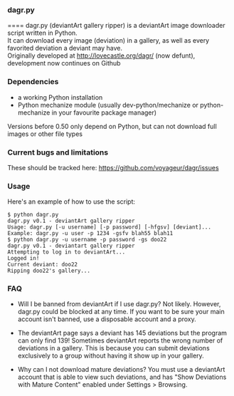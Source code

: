 ###  dagr.py
====
dagr.py (deviantArt gallery ripper) is a deviantArt image downloader script written in Python.  
It can download every image (deviation) in a gallery, as well as every favorited deviation a deviant may have.  
Originally developed at http://lovecastle.org/dagr/ (now defunt), development now continues on Github

### Dependencies
* a working Python installation
* Python mechanize module (usually dev-python/mechanize or python-mechanize in your favourite package manager)

Versions before 0.50 only depend on Python, but can not download full images or other file types

### Current bugs and limitations
These should be tracked here: https://github.com/voyageur/dagr/issues

###  Usage
Here's an example of how to use the script:

```
$ python dagr.py
dagr.py v0.1 - deviantArt gallery ripper
Usage: dagr.py [-u username] [-p password] [-hfgsv] [deviant]...
Example: dagr.py -u user -p 1234 -gsfv blah55 blah11
$ python dagr.py -u username -p password -gs doo22
dagr.py v0.1 - deviantart gallery ripper
Attempting to log in to deviantArt...
Logged in!
Current deviant: doo22
Ripping doo22's gallery...
```


### FAQ
- Will I be banned from deviantArt if I use dagr.py?
Not likely. However, dagr.py could be blocked at any time. If you want to be sure your main account isn't banned, use a disposable account and a proxy.

- The deviantArt page says a deviant has 145 deviations but the program can only find 139!
Sometimes deviantArt reports the wrong number of deviations in a gallery. This is because you can submit deviations exclusively to a group without having it show up in your gallery.

- Why can I not download mature deviations?
You must use a deviantArt account that is able to view such deviations, and has "Show Deviations with Mature Content" enabled under Settings > Browsing.


